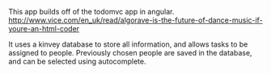 This app builds off of the todomvc app in angular. http://www.vice.com/en_uk/read/algorave-is-the-future-of-dance-music-if-youre-an-html-coder

It uses a kinvey database to store all information, and allows tasks to be assigned to people.  Previously chosen people are saved in the database, and can be selected using autocomplete.
